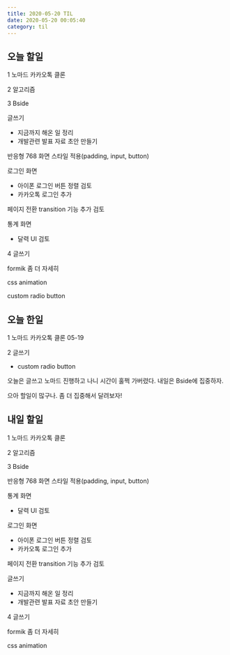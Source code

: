 ```yaml
---
title: 2020-05-20 TIL
date: 2020-05-20 00:05:40
category: til
---
```


## 오늘 할일

1 노마드 카카오톡 클론

2 알고리즘

3 Bside

글쓰기

- 지금까지 해온 일 정리
- 개발관련 발표 자료 초안 만들기

반응형 768 화면 스타일 적용(padding, input, button)

로그인 화면

- 아이폰 로그인 버튼 정렬 검토
- 카카오톡 로그인 추가

페이지 전환 transition 기능 추가 검토

통계 화면

- 달력 UI 검토

4 글쓰기

formik 좀 더 자세히

css animation

custom radio button

## 오늘 한일

1 노마드 카카오톡 클론 05-19

2 글쓰기

- custom radio button

오늘은 글쓰고 노마드 진행하고 나니 시간이 훌쩍 가버렸다. 내일은 Bside에 집중하자.

으아 할일이 많구나. 좀 더 집중해서 달려보자!

## 내일 할일

1 노마드 카카오톡 클론

2 알고리즘

3 Bside

반응형 768 화면 스타일 적용(padding, input, button)

통계 화면

- 달력 UI 검토

로그인 화면

- 아이폰 로그인 버튼 정렬 검토
- 카카오톡 로그인 추가

페이지 전환 transition 기능 추가 검토

글쓰기

- 지금까지 해온 일 정리
- 개발관련 발표 자료 초안 만들기

4 글쓰기

formik 좀 더 자세히

css animation
